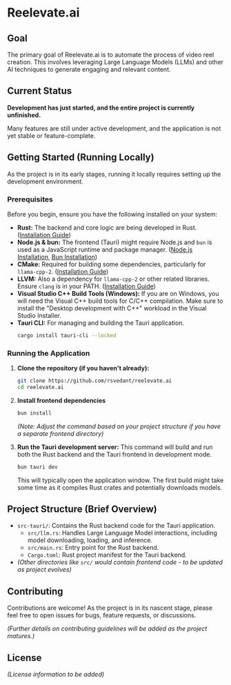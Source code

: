 # Reelevate.ai

## Goal

The primary goal of Reelevate.ai is to automate the process of video reel creation. This involves leveraging Large Language Models (LLMs) and other AI techniques to generate engaging and relevant content.

## Current Status

**Development has just started, and the entire project is currently unfinished.**

Many features are still under active development, and the application is not yet stable or feature-complete.

## Getting Started (Running Locally)

As the project is in its early stages, running it locally requires setting up the development environment.

### Prerequisites

Before you begin, ensure you have the following installed on your system:

*   **Rust:** The backend and core logic are being developed in Rust. ([Installation Guide](https://www.rust-lang.org/tools/install))
*   **Node.js & bun:** The frontend (Tauri) might require Node.js and `bun` is used as a JavaScript runtime and package manager. ([Node.js Installation](https://nodejs.org/), [Bun Installation](https://bun.sh/docs/installation))
*   **CMake:** Required for building some dependencies, particularly for `llama-cpp-2`. ([Installation Guide](https://cmake.org/install/))
*   **LLVM:** Also a dependency for `llama-cpp-2` or other related libraries. Ensure `clang` is in your PATH. ([Installation Guide](https://llvm.org/docs/GettingStarted.html))
*   **Visual Studio C++ Build Tools (Windows):** If you are on Windows, you will need the Visual C++ build tools for C/C++ compilation. Make sure to install the "Desktop development with C++" workload in the Visual Studio Installer.
*   **Tauri CLI:** For managing and building the Tauri application.
    ```bash
    cargo install tauri-cli --locked
    ```

### Running the Application

1.  **Clone the repository (if you haven't already):**
    ```bash
    git clone https://github.com/rsvedant/reelevate.ai
    cd reelevate.ai
    ```

2.  **Install frontend dependencies**
    ```bash
    bun install
    ```
    *(Note: Adjust the command based on your project structure if you have a separate frontend directory)*

3.  **Run the Tauri development server:**
    This command will build and run both the Rust backend and the Tauri frontend in development mode.
    ```bash
    bun tauri dev
    ```

    This will typically open the application window. The first build might take some time as it compiles Rust crates and potentially downloads models.

## Project Structure (Brief Overview)

*   `src-tauri/`: Contains the Rust backend code for the Tauri application.
    *   `src/llm.rs`: Handles Large Language Model interactions, including model downloading, loading, and inference.
    *   `src/main.rs`: Entry point for the Rust backend.
    *   `Cargo.toml`: Rust project manifest for the Tauri backend.
*   *(Other directories like `src/` would contain frontend code - to be updated as project evolves)*

## Contributing

Contributions are welcome! As the project is in its nascent stage, please feel free to open issues for bugs, feature requests, or discussions.

*(Further details on contributing guidelines will be added as the project matures.)*

## License

*(License information to be added)* 
